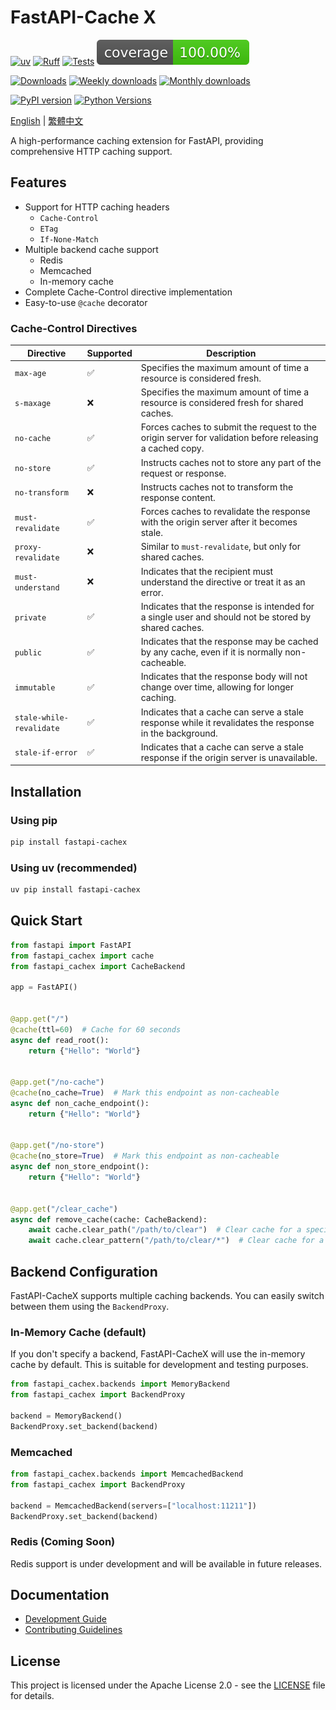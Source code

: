 # FastAPI-Cache X

[![uv](https://img.shields.io/endpoint?url=https://raw.githubusercontent.com/astral-sh/uv/main/assets/badge/v0.json)](https://github.com/astral-sh/uv)
[![Ruff](https://img.shields.io/endpoint?url=https://raw.githubusercontent.com/astral-sh/ruff/main/assets/badge/v2.json)](https://github.com/astral-sh/ruff)
[![Tests](https://github.com/allen0099/FastAPI-CacheX/actions/workflows/test.yml/badge.svg)](https://github.com/allen0099/FastAPI-CacheX/actions/workflows/test.yml)
[![Coverage Status](https://raw.githubusercontent.com/allen0099/FastAPI-CacheX/coverage-badge/coverage.svg)](https://github.com/allen0099/FastAPI-CacheX/actions/workflows/test.yml)

[![Downloads](https://static.pepy.tech/badge/fastapi-cachex)](https://pepy.tech/project/fastapi-cachex)
[![Weekly downloads](https://static.pepy.tech/badge/fastapi-cachex/week)](https://pepy.tech/project/fastapi-cachex)
[![Monthly downloads](https://static.pepy.tech/badge/fastapi-cachex/month)](https://pepy.tech/project/fastapi-cachex)

[![PyPI version](https://img.shields.io/pypi/v/fastapi-cachex.svg?logo=pypi&logoColor=gold&label=PyPI)](https://pypi.org/project/fastapi-cachex)
[![Python Versions](https://img.shields.io/pypi/pyversions/fastapi-cachex.svg?logo=python&label=Python&logoColor=gold)](https://pypi.org/project/fastapi-cachex/)

[English](README.md) | [繁體中文](docs/README.zh-TW.md)

A high-performance caching extension for FastAPI, providing comprehensive HTTP caching support.

## Features

- Support for HTTP caching headers
    - `Cache-Control`
    - `ETag`
    - `If-None-Match`
- Multiple backend cache support
    - Redis
    - Memcached
    - In-memory cache
- Complete Cache-Control directive implementation
- Easy-to-use `@cache` decorator

### Cache-Control Directives

| Directive                | Supported          | Description                                                                                             |
|--------------------------|--------------------|---------------------------------------------------------------------------------------------------------|
| `max-age`                | :white_check_mark: | Specifies the maximum amount of time a resource is considered fresh.                                    |
| `s-maxage`               | :x:                | Specifies the maximum amount of time a resource is considered fresh for shared caches.                  |
| `no-cache`               | :white_check_mark: | Forces caches to submit the request to the origin server for validation before releasing a cached copy. |
| `no-store`               | :white_check_mark: | Instructs caches not to store any part of the request or response.                                      |
| `no-transform`           | :x:                | Instructs caches not to transform the response content.                                                 |
| `must-revalidate`        | :white_check_mark: | Forces caches to revalidate the response with the origin server after it becomes stale.                 |
| `proxy-revalidate`       | :x:                | Similar to `must-revalidate`, but only for shared caches.                                               |
| `must-understand`        | :x:                | Indicates that the recipient must understand the directive or treat it as an error.                     |
| `private`                | :white_check_mark: | Indicates that the response is intended for a single user and should not be stored by shared caches.    |
| `public`                 | :white_check_mark: | Indicates that the response may be cached by any cache, even if it is normally non-cacheable.           |
| `immutable`              | :white_check_mark: | Indicates that the response body will not change over time, allowing for longer caching.                |
| `stale-while-revalidate` | :white_check_mark: | Indicates that a cache can serve a stale response while it revalidates the response in the background.  |
| `stale-if-error`         | :white_check_mark: | Indicates that a cache can serve a stale response if the origin server is unavailable.                  |

## Installation

### Using pip

```bash
pip install fastapi-cachex
```

### Using uv (recommended)

```bash
uv pip install fastapi-cachex
```

## Quick Start

```python
from fastapi import FastAPI
from fastapi_cachex import cache
from fastapi_cachex import CacheBackend

app = FastAPI()


@app.get("/")
@cache(ttl=60)  # Cache for 60 seconds
async def read_root():
    return {"Hello": "World"}


@app.get("/no-cache")
@cache(no_cache=True)  # Mark this endpoint as non-cacheable
async def non_cache_endpoint():
    return {"Hello": "World"}


@app.get("/no-store")
@cache(no_store=True)  # Mark this endpoint as non-cacheable
async def non_store_endpoint():
    return {"Hello": "World"}


@app.get("/clear_cache")
async def remove_cache(cache: CacheBackend):
    await cache.clear_path("/path/to/clear")  # Clear cache for a specific path
    await cache.clear_pattern("/path/to/clear/*")  # Clear cache for a specific pattern
```

## Backend Configuration

FastAPI-CacheX supports multiple caching backends. You can easily switch between them using the `BackendProxy`.

### In-Memory Cache (default)

If you don't specify a backend, FastAPI-CacheX will use the in-memory cache by default.
This is suitable for development and testing purposes.

```python
from fastapi_cachex.backends import MemoryBackend
from fastapi_cachex import BackendProxy

backend = MemoryBackend()
BackendProxy.set_backend(backend)
```

### Memcached

```python
from fastapi_cachex.backends import MemcachedBackend
from fastapi_cachex import BackendProxy

backend = MemcachedBackend(servers=["localhost:11211"])
BackendProxy.set_backend(backend)
```

### Redis (Coming Soon)

Redis support is under development and will be available in future releases.

## Documentation

- [Development Guide](docs/DEVELOPMENT.md)
- [Contributing Guidelines](docs/CONTRIBUTING.md)

## License

This project is licensed under the Apache License 2.0 - see the [LICENSE](LICENSE) file for details.
